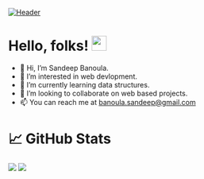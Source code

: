 [![Header](https://raw.githubusercontent.com/MartinHeinz/<OWNER>/<OWNER>/readme_header.png "Header")](https://some-url.dev/)
# Hello, folks! <img src="https://raw.githubusercontent.com/MartinHeinz/MartinHeinz/master/wave.gif" width="30px">

- 👋 Hi, I’m Sandeep Banoula.
- 👀 I’m interested in web devlopment.
- 🌱 I’m currently learning data structures.
- 💞️ I’m looking to collaborate on web based projects.
- 📫 You can reach me at banoula.sandeep@gmail.com

# &#128200; GitHub Stats
<img align="center" src="https://github-readme-stats.vercel.app/api?username=sandeepbanoula&count_private=true&show_icons=true&theme=radical&hide=stars,issues" />
<img align="center" src="https://github-readme-stats.vercel.app/api/top-langs/?username=anuraghazra" />


<!---
sandeepbanoula/sandeepbanoula is a ✨ special ✨ repository because its `README.md` (this file) appears on your GitHub profile.
You can click the Preview link to take a look at your changes.
--->
